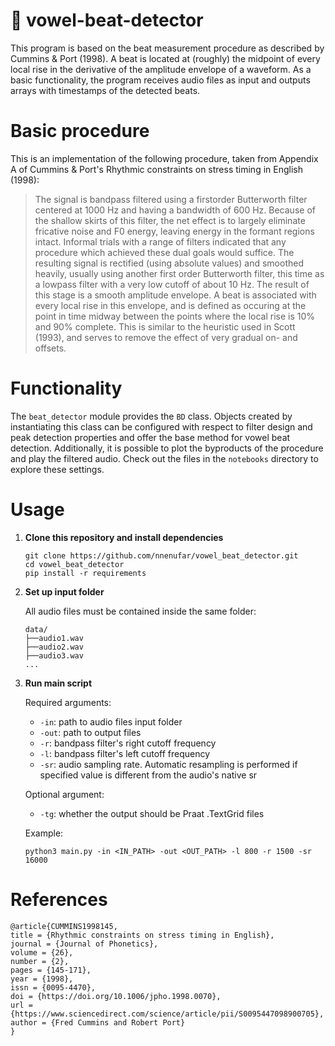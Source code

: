 #  :drum: vowel-beat-detector
This program is based on the beat measurement procedure as described by Cummins &amp; Port (1998). A beat is located at (roughly) the midpoint of every local rise in the derivative of the amplitude envelope of a waveform. As a basic functionality, the program receives audio files as input and outputs arrays with timestamps of the detected beats.

# Basic procedure
This is an implementation of the following procedure, taken from Appendix A of Cummins & Port's Rhythmic constraints on stress timing in English (1998):

> The signal is bandpass filtered using a firstorder Butterworth filter centered at 1000 Hz and having a bandwidth of 600 Hz. Because of the shallow skirts of this filter, the net effect is to largely eliminate fricative noise and F0 energy, leaving energy in the formant regions intact. Informal trials with a range  of filters indicated that any procedure which achieved these dual goals would suffice. The resulting signal is rectified (using absolute values) and smoothed heavily, usually using another first order Butterworth filter, this time as a lowpass filter with a very low cutoff of about 10 Hz. The result of this stage is a smooth amplitude envelope. A beat is associated with every local rise in this envelope, and is defined as occuring at the point in time midway between the points where the local rise is 10% and 90% complete. This is similar to the heuristic used in Scott (1993), and serves to remove the effect of very gradual on- and offsets.

# Functionality
The `beat_detector` module provides the `BD` class. Objects created by instantiating this class can be configured with respect to filter design and peak detection properties and offer the base method for vowel beat detection. Additionally, it is possible to plot the byproducts of the procedure and play the filtered audio. Check out the files in the `notebooks` directory to explore these settings.

# Usage
1. **Clone this repository and install dependencies**
    ```
    git clone https://github.com/nnenufar/vowel_beat_detector.git
    cd vowel_beat_detector
    pip install -r requirements
    ```
2. **Set up input folder**

    All audio files must be contained inside the same folder:
    ```
    data/
    ├──audio1.wav
    ├──audio2.wav
    ├──audio3.wav
    ...
    
3. **Run main script**

    Required arguments:
    * `-in`: path to audio files input folder
    * `-out`: path to output files
    * `-r`: bandpass filter's right cutoff frequency
    * `-l`: bandpass filter's left cutoff frequency
    * `-sr`: audio sampling rate. Automatic resampling is performed if specified value is different from the audio's native sr
    
    Optional argument:
    * `-tg`: whether the output should be Praat .TextGrid files

    Example:
    
    ```
    python3 main.py -in <IN_PATH> -out <OUT_PATH> -l 800 -r 1500 -sr 16000
    ```

# References

```
@article{CUMMINS1998145,
title = {Rhythmic constraints on stress timing in English},
journal = {Journal of Phonetics},
volume = {26},
number = {2},
pages = {145-171},
year = {1998},
issn = {0095-4470},
doi = {https://doi.org/10.1006/jpho.1998.0070},
url = {https://www.sciencedirect.com/science/article/pii/S0095447098900705},
author = {Fred Cummins and Robert Port}
}
```

